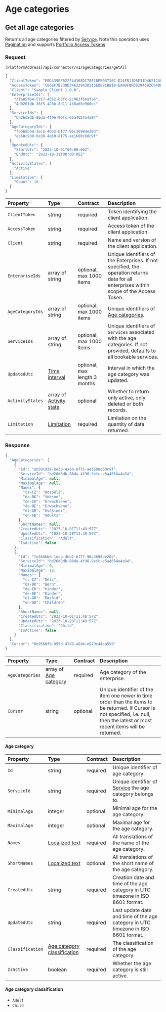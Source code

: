 <!-- AUTOMATICALLY GENERATED, DO NOT MODIFY -->
# Age categories

## Get all age categories

Returns all age categories filtered by [Service](services.md#service). 
Note this operation uses [Pagination](../guidelines/pagination.md) and supports [Portfolio Access Tokens](../guidelines/multi-property.md).

### Request

`[PlatformAddress]/api/connector/v1/ageCategories/getAll`

```javascript
{
  "ClientToken": "E0D439EE522F44368DC78E1BFB03710C-D24FB11DBE31D4621C4817E028D9E1D",
  "AccessToken": "C66EF7B239D24632943D115EDE9CB810-EA00F8FD8294692C940F6B5A8F9453D",
  "Client": "Sample Client 1.0.0",
  "EnterpriseIds": [
    "3fa85f64-5717-4562-b3fc-2c963f66afa6",
    "4d0201db-36f5-428b-8d11-4f0a65e960cc"
  ],
  "ServiceIds": [
    "bd26d8db-86da-4f96-9efc-e5a4654a4a94"
  ],
  "AgeCategoryIds": [
    "fe568bbd-1ecb-4bb2-bf77-96c3698de20d",
    "ab58c939-be30-4a60-8f75-ae1600c60c9f"
  ],
  "UpdatedUtc": {
    "StartUtc": "2023-10-01T00:00:00Z",
    "EndUtc": "2023-10-31T00:00:00Z"
  },
  "ActivityStates": [
    "Active"
  ],
  "Limitation": {
    "Count": 10
  }
}
```

| Property | Type | Contract | Description |
| :-- | :-- | :-- | :-- |
| `ClientToken` | string | required | Token identifying the client application. |
| `AccessToken` | string | required | Access token of the client application. |
| `Client` | string | required | Name and version of the client application. |
| `EnterpriseIds` | array of string | optional, max 1000 items | Unique identifiers of the Enterprises. If not specified, the operation returns data for all enterprises within scope of the Access Token. |
| `AgeCategoryIds` | array of string | optional, max 1000 items | Unique identifiers of [Age categories](agecategories.md#age-category). |
| `ServiceIds` | array of string | optional, max 1000 items | Unique identifiers of `Services` associated with the age categories. If not provided, defaults to all bookable services. |
| `UpdatedUtc` | [Time interval](_objects.md#time-interval) | optional, max length 3 months | Interval in which the age category was updated. |
| `ActivityStates` | array of [Activity state](_objects.md#activity-state) | optional | Whether to return only active, only deleted or both records. |
| `Limitation` | [Limitation](../guidelines/pagination.md#limitation) | required | Limitation on the quantity of data returned. |

### Response

```javascript
{
  "AgeCategories": [
    {
      "Id": "ab58c939-be30-4a60-8f75-ae1600c60c9f",
      "ServiceId": "bd26d8db-86da-4f96-9efc-e5a4654a4a94",
      "MinimalAge": null,
      "MaximalAge": null,
      "Names": {
        "cs-CZ": "Dospělí",
        "da-DK": "Voksne",
        "de-CH": "Erwachsene",
        "de-DE": "Erwachsene",
        "el-GR": "Ενήλικοι",
        "en-GB": "Adults"
      },
      "ShortNames": null,
      "CreatedUtc": "2023-10-01T11:48:57Z",
      "UpdatedUtc": "2023-10-28T11:48:57Z",
      "Classification": "Adult",
      "IsActive": false
    },
    {
      "Id": "fe568bbd-1ecb-4bb2-bf77-96c3698de20d",
      "ServiceId": "bd26d8db-86da-4f96-9efc-e5a4654a4a94",
      "MinimalAge": 0,
      "MaximalAge": 18,
      "Names": {
        "cs-CZ": "Děti",
        "da-DK": "Børn",
        "de-CH": "Kinder",
        "de-DE": "Kinder",
        "el-GR": "Παιδιά",
        "en-GB": "Children"
      },
      "ShortNames": null,
      "CreatedUtc": "2023-10-01T11:48:57Z",
      "UpdatedUtc": "2023-10-28T11:48:57Z",
      "Classification": "Child",
      "IsActive": false
    }
  ],
  "Cursor": "0b9560fb-055d-47d3-a6d4-e579c44ca558"
}
```

| Property | Type | Contract | Description |
| :-- | :-- | :-- | :-- |
| `AgeCategories` | array of [Age category](agecategories.md#age-category) | required | Age category of the enterprise. |
| `Cursor` | string | optional | Unique identifier of the item one newer in time order than the items to be returned. If Cursor is not specified, i.e. null, then the latest or most recent items will be returned. |

#### Age category

| Property | Type | Contract | Description |
| :-- | :-- | :-- | :-- |
| `Id` | string | required | Unique identifier of age category. |
| `ServiceId` | string | required | Unique identifier of [Service](services.md#service) the age category belongs to. |
| `MinimalAge` | integer | optional | Minimal age for the age category. |
| `MaximalAge` | integer | optional | Maximal age for the age category. |
| `Names` | [Localized text](_objects.md#localized-text) | required | All translations of the name of the age category. |
| `ShortNames` | [Localized text](_objects.md#localized-text) | optional | All translations of the short name of the age category. |
| `CreatedUtc` | string | required | Creation date and time of the age category in UTC timezone in ISO 8601 format. |
| `UpdatedUtc` | string | required | Last update date and time of the age category in UTC timezone in ISO 8601 format. |
| `Classification` | [Age category classification](agecategories.md#age-category-classification) | required | The classification of the age category. |
| `IsActive` | boolean | required | Whether the age category is still active. |

#### Age category classification

* `Adult`
* `Child`
